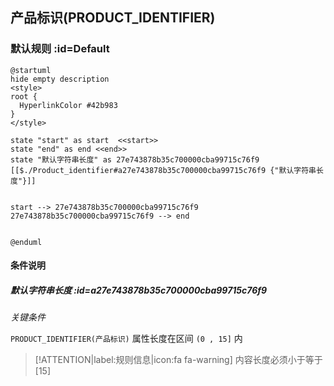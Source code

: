 ## 产品标识(PRODUCT_IDENTIFIER) <!-- {docsify-ignore-all} -->

   

### 默认规则 :id=Default

```plantuml
@startuml
hide empty description
<style>
root {
  HyperlinkColor #42b983
}
</style>

state "start" as start  <<start>>
state "end" as end <<end>>
state "默认字符串长度" as 27e743878b35c700000cba99715c76f9 [[$./Product_identifier#a27e743878b35c700000cba99715c76f9 {"默认字符串长度"}]]


start --> 27e743878b35c700000cba99715c76f9 
27e743878b35c700000cba99715c76f9 --> end 


@enduml
```

#### 条件说明

##### 默认字符串长度 :id=a27e743878b35c700000cba99715c76f9


*关键条件*


`PRODUCT_IDENTIFIER(产品标识)` 属性长度在区间 `(0 , 15]` 内

> [!ATTENTION|label:规则信息|icon:fa fa-warning]
> 内容长度必须小于等于[15]







